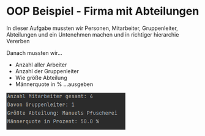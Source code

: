 # OOP Beispiel - Firma mit Abteilungen

In dieser Aufgabe mussten wir Personen, Mitarbeiter, Gruppenleiter, Abteilungen und ein Untenehmen machen und in richtiger hierarchie Vererben

Danach mussten wir...
* Anzahl aller Arbeiter
* Anzahl der Gruppenleiter
* Wie größe Abteilung
* Männerquote in %
...ausgeben

![Ausgabe](https://github.com/SpiritKingTV/5AHWII_RUBNER_SWP/blob/main/OOP-Abteilungen/Bild_2021-12-23_133115.png)
